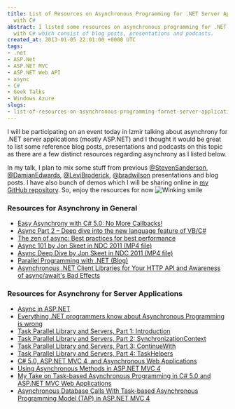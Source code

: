 ```yaml
---
title: List of Resources on Asynchronous Programming for .NET Server Applications
  with C#
abstract: I listed some resources on asynchronous programming for .NET server applications
  with C# which consist of blog posts, presentations and podcasts.
created_at: 2013-01-05 22:01:00 +0000 UTC
tags:
- .net
- ASP.Net
- ASP.NET MVC
- ASP.NET Web API
- async
- C#
- Geek Talks
- Windows Azure
slugs:
- list-of-resources-on-asynchronous-programming-fornet-server-applications-with-c-sharp
---
```


<p>I will be participating on an event today in Izmir talking about asynchrony for .NET server applications (mostly ASP.NET) and I thought it would be great to list some reference blog posts, presentations and podcasts on this topic as there are a few distinct resources regarding asynchrony as I listed below.</p>
<p>In my talk, I plan to mix some stuff from previous <a href="https://twitter.com/stevensanderson">@StevenSanderson</a>, <a href="https://twitter.com/DamianEdwards">@DamianEdwards</a>, <a href="https://twitter.com/LeviBroderick">@LeviBroderick</a>, <a href="http://twitter.com/bradwilson">@bradwilson</a> presentations and blog posts. I have also bunch of demos which I will be sharing online in <a href="https://github.com/tugberkugurlu/">my GitHub repository</a>. So, enjoy the resources for now <img class="wlEmoticon wlEmoticon-winkingsmile" style="border-style: none;" alt="Winking smile" src="http://www.tugberkugurlu.com/Content/images/Uploadedbyauthors/wlw/Asynchron.NET-Server-Applications-with-C_DAE/wlEmoticon-winkingsmile.png" /></p>
<h3>Resources for Asynchrony in General</h3>
<ul>
<li><a href="http://channel9.msdn.com/Events/Build/2012/3-011">Easy Asynchrony with C# 5.0: No More Callbacks!</a></li>
<li><a href="http://vimeo.com/43808833">Async Part 2 &ndash; Deep dive into the new language feature of VB/C#</a></li>
<li><a href="http://channel9.msdn.com/Events/Build/BUILD2011/TOOL-829T">The zen of async: Best practices for best performance</a></li>
<li><a href="http://ndc2011.macsimum.no/mp4/Day1%20Wednesday/Track7%201740-1840.mp4">Async 101 by Jon Skeet in NDC 2011 (MP4 file)</a></li>
<li><a href="http://ndc2011.macsimum.no/mp4/Day3%20Friday/Track4%201020-1120.mp4">Async Deep Dive by Jon Skeet in NDC 2011 (MP4 file)</a></li>
<li><a href="http://blogs.msdn.com/b/pfxteam">Parallel Programming with .NET (Blog)</a></li>
<li><a href="http://www.tugberkugurlu.com/archive/asynchronousnet-client-libraries-for-your-http-api-and-awareness-of-async-await-s-bad-effects">Asynchronous .NET Client Libraries for Your HTTP API and Awareness of async/await's Bad Effects</a></li>
</ul>
<h3>Resources for Asynchrony for Server Applications</h3>
<ul>
<li><a href="http://channel9.msdn.com/Events/aspConf/aspConf/Async-in-ASP-NET">Async in ASP.NET</a></li>
<li><a href="http://www.hanselminutes.com/327/everything-net-programmers-know-about-asynchronous-programming-is-wrong">Everything .NET programmers know about Asynchronous Programming is wrong</a></li>
<li><a href="http://bradwilson.typepad.com/blog/2012/04/tpl-and-servers-pt1.html">Task Parallel Library and Servers, Part 1: Introduction</a></li>
<li><a href="http://bradwilson.typepad.com/blog/2012/04/tpl-and-servers-pt2.html">Task Parallel Library and Servers, Part 2: SynchronizationContext</a></li>
<li><a href="http://bradwilson.typepad.com/blog/2012/04/tpl-and-servers-pt3.html">Task Parallel Library and Servers, Part 3: ContinueWith</a></li>
<li><a href="http://bradwilson.typepad.com/blog/2012/04/tpl-and-servers-pt4.html">Task Parallel Library and Servers, Part 4: TaskHelpers</a></li>
<li><a href="http://channel9.msdn.com/Events/TechDays/Techdays-2012-the-Netherlands/2287">C# 5.0, ASP.NET MVC 4, and Asynchronous Web Applications</a></li>
<li><a href="http://www.asp.net/mvc/tutorials/mvc-4/using-asynchronous-methods-in-aspnet-mvc-4">Using Asynchronous Methods in ASP.NET MVC 4</a></li>
<li><a href="http://www.tugberkugurlu.com/archive/my-take-on-task-base-asynchronous-programming-in-c-sharp-5-0-and-asp-net-mvc-web-applications">My Take on Task-based Asynchronous Programming in C# 5.0 and ASP.NET MVC Web Applications</a></li>
<li><a href="http://www.tugberkugurlu.com/archive/asynchronous-database-calls-with-task-based-asynchronous-programming-model-tap-in-asp-net-mvc-4">Asynchronous Database Calls With Task-based Asynchronous Programming Model (TAP) in ASP.NET MVC 4</a></li>
</ul>
